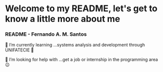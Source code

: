 
# Welcome to my README, let's get to know a little more about me
### README - Fernando A. M. Santos

🌱 I’m currently learning ...systems analysis and development through UNIFATECIE 🥇

🤔 I’m looking for help with ...get a job or internship in the programming area 😉 

<!--
**fernandomonza/fernandomonza** is a ✨ _special_ ✨ repository because its `README.md` (this file) appears on your GitHub profile.

Here are some ideas to get you started:

- 🔭 I’m currently working on ... improve my programming knowledge
- 🌱 I’m currently learning ...systems analysis and development through UNIFATECIE 🥇 and [Training] Full Stack Javascript by https://cursos.onebitcode.com/
- 👯 I’m looking to collaborate on ...
- 🤔 I’m looking for help with ...get a job or internship 😉
- 💬 Ask me about ...
- 📫 How to reach me: ...
- 😄 Pronouns: ...
- ⚡ Fun fact: ...
-->
